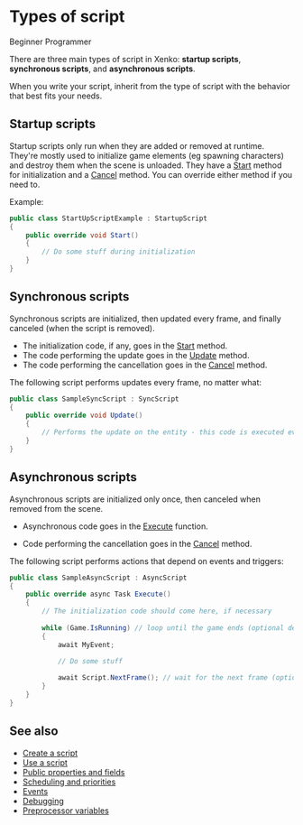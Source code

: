 # Types of script

<span class="label label-doc-level">Beginner</span>
<span class="label label-doc-audience">Programmer</span>

There are three main types of script in Xenko: **startup scripts**, **synchronous scripts**, and **asynchronous scripts**. 

When you write your script, inherit from the type of script with the behavior that best fits your needs.

## Startup scripts

Startup scripts only run when they are added or removed at runtime. They're mostly used to initialize game elements (eg spawning characters) and destroy them when the scene is unloaded. They have a [Start](xref:SiliconStudio.Xenko.Engine.StartupScript.Start) method for initialization and a [Cancel](xref:SiliconStudio.Xenko.Engine.ScriptComponent.Cancel) method. You can override either method if you need to.

Example:

```cs
public class StartUpScriptExample : StartupScript
{
	public override void Start()
	{
		// Do some stuff during initialization
	}
}
```

## Synchronous scripts

Synchronous scripts are initialized, then updated every frame, and finally canceled (when the script is removed).

* The initialization code, if any, goes in the [Start](xref:SiliconStudio.Xenko.Engine.StartupScript.Start) method.
* The code performing the update goes in the [Update](xref:SiliconStudio.Xenko.Engine.SyncScript.Update) method.
* The code performing the cancellation goes in the [Cancel](xref:SiliconStudio.Xenko.Engine.ScriptComponent.Cancel) method.

The following script performs updates every frame, no matter what:

```cs
public class SampleSyncScript : SyncScript
{        
	public override void Update()
	{
		// Performs the update on the entity - this code is executed every frame
	}
}
```

## Asynchronous scripts

Asynchronous scripts are initialized only once, then canceled when removed from the scene.

* Asynchronous code goes in the [Execute](xref:SiliconStudio.Xenko.Engine.AsyncScript.Execute) function.

* Code performing the cancellation goes in the [Cancel](xref:SiliconStudio.Xenko.Engine.ScriptComponent.Cancel) method.

The following script performs actions that depend on events and triggers:

```cs
public class SampleAsyncScript : AsyncScript
{        
	public override async Task Execute() 
	{
		// The initialization code should come here, if necessary
		
		while (Game.IsRunning) // loop until the game ends (optional depending on the script)
		{
			await MyEvent;

			// Do some stuff
			
			await Script.NextFrame(); // wait for the next frame (optional depending on the script)
		}
	}
}
```

## See also

* [Create a script](create-a-script.md)
* [Use a script](use-a-script.md)
* [Public properties and fields](public-properties-and-fields.md)
* [Scheduling and priorities](scheduling-and-priorities.md)
* [Events](events.md)
* [Debugging](debugging.md)
* [Preprocessor variables](preprocessor-variables.md)